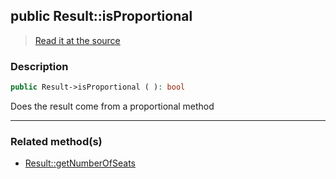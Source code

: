 ## public Result::isProportional

> [Read it at the source](https://github.com/julien-boudry/Condorcet/blob/master/src/Result.php#L360)

### Description    

```php
public Result->isProportional ( ): bool
```

Does the result come from a proportional method
    
---------------------------------------

### Related method(s)      

* [Result::getNumberOfSeats](/Docs/ApiReferences/Result%20Class/public%20Result--getNumberOfSeats.md)    
